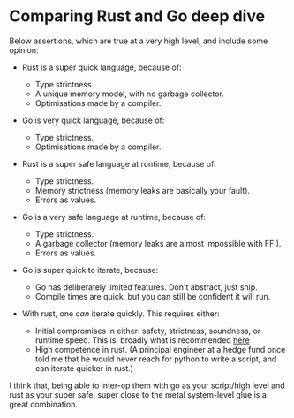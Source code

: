 # Comparing Rust and Go deep dive
Below assertions, which are true at a very high level, and include some opinion:

* Rust is a super quick language, because of: 
  * Type strictness.
  * A unique memory model, with no garbage collector.
  * Optimisations made by a compiler.
* Go is very quick language, because of:
  * Type strictness.
  * Optimisations made by a compiler.

* Rust is a super safe language at runtime, because of:
  * Type strictness.
  * Memory strictness (memory leaks are basically your fault).
  * Errors as values.
* Go is a very safe language at runtime, because of:
  * Type strictness.
  * A garbage collector (memory leaks are almost impossible with FFI).
  * Errors as values.

* Go is super quick to iterate, because:
  * Go has deliberately limited features. Don't abstract, just ship.
  * Compile times are quick, but you can still be confident it will run.
* With rust, one *can* iterate quickly. This requires either:
  * Initial compromises in either: safety, strictness, soundness, or runtime speed. This is, broadly what is recommended [here](https://corrode.dev/blog/prototyping/)
  * High competence in rust. (A principal engineer at a hedge fund once told me that he would never reach for python to write a script, and can iterate quicker in rust.)

I think that, being able to inter-op them with go as your script/high level and rust as your super safe, super close to the metal system-level glue is a great combination.
